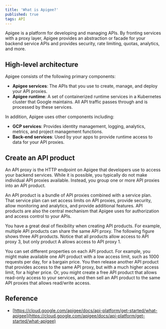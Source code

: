 ```yaml
---
title: 'What is Apigee?'
published: true
tags: API
---
```


Apigee is a platform for developing and managing APIs. By fronting services
with a proxy layer, Apigee provides an abstraction or facade for your backend
service APIs and provides security, rate limiting, quotas, analytics, and
more.

## High-level architecture

Apigee consists of the following primary components:

- **Apigee services**: The APIs that you use to create, manage, and deploy your API proxies.
- **Apigee runtime**: A set of containerized runtime services in a Kubernetes
  cluster that Google maintains. All API traffic passes through and is
  processed by these services.

In addition, Apigee uses other components including:

- **GCP services**: Provides identity management, logging, analytics, metrics,
  and project management functions.
- **Back-end services**: Used by your apps to provide runtime access to data
  for your API proxies.

## Create an API product

An API proxy is the HTTP endpoint on Apigee that developers use to access your
backend services. While it is possible, you typically do not make individual
API proxies available. Instead, you group one or more API proxies into an API
product.

An API product is a bundle of API proxies combined with a service plan. That
service plan can set access limits on API proxies, provide security, allow
monitoring and analytics, and provide additional features. API products are
also the central mechanism that Apigee uses for authorization and access
control to your APIs.

You have a great deal of flexibility when creating API products. For example,
multiple API products can share the same API proxy. The following figure shows
three API products. Notice that all products allow access to API proxy 3, but
only product A allows access to API proxy 1.

You can set different properties on each API product. For example, you might
make available one API product with a low access limit, such as 1000 requests
per day, for a bargain price. You then release another API product that
provides access to the same API proxy, but with a much higher access limit,
for a higher price. Or, you might create a free API product that allows
read-only access to your services, and then sell an API product to the same
API proxies that allows read/write access.

## Reference

- [https://cloud.google.com/apigee/docs/api-platform/get-started/what-apigee](https://cloud.google.com/apigee/docs/api-platform/get-started/what-apigee)

